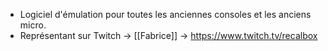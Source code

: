 - Logiciel d'émulation pour toutes les anciennes consoles et les anciens micro.
- Représentant sur Twitch -> [[Fabrice]] -> https://www.twitch.tv/recalbox